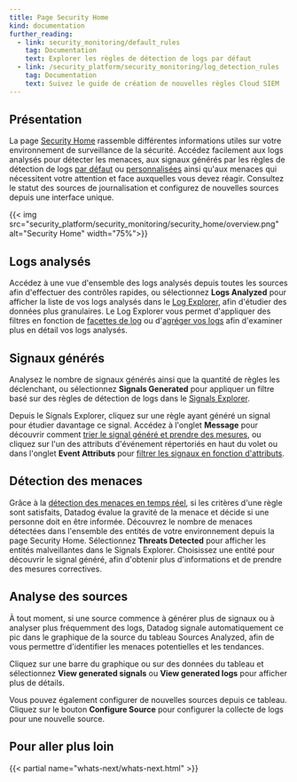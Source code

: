 ```yaml
---
title: Page Security Home
kind: documentation
further_reading:
  - link: security_monitoring/default_rules
    tag: Documentation
    text: Explorer les règles de détection de logs par défaut
  - link: /security_platform/security_monitoring/log_detection_rules
    tag: Documentation
    text: Suivez le guide de création de nouvelles règles Cloud SIEM
---
```

## Présentation

La page [Security Home][1] rassemble différentes informations utiles sur votre environnement de surveillance de la sécurité. Accédez facilement aux logs analysés pour détecter les menaces, aux signaux générés par les règles de détection de logs [par défaut][2] ou [personnalisées][3] ainsi qu'aux menaces qui nécessitent votre attention et face auxquelles vous devez réagir. Consultez le statut des sources de journalisation et configurez de nouvelles sources depuis une interface unique.

{{< img src="security_platform/security_monitoring/security_home/overview.png" alt="Security Home" width="75%">}}

## Logs analysés

Accédez à une vue d'ensemble des logs analysés depuis toutes les sources afin d'effectuer des contrôles rapides, ou sélectionnez **Logs Analyzed** pour afficher la liste de vos logs analysés dans le [Log Explorer][2], afin d'étudier des données plus granulaires. Le Log Explorer vous permet d'appliquer des filtres en fonction de [facettes de log][3] ou d'[agréger vos logs][4] afin d'examiner plus en détail vos logs analysés.

## Signaux générés

Analysez le nombre de signaux générés ainsi que la quantité de règles les déclenchant, ou sélectionnez **Signals Generated** pour appliquer un filtre basé sur des règles de détection de logs dans le [Signals Explorer][5].

Depuis le Signals Explorer, cliquez sur une règle ayant généré un signal pour étudier davantage ce signal. Accédez à l'onglet **Message** pour découvrir comment [trier le signal généré et prendre des mesures][6], ou cliquez sur l'un des attributs d'événement répertoriés en haut du volet ou dans l'onglet **Event Attributs** pour [filtrer les signaux en fonction d'attributs][6].

## Détection des menaces

Grâce à la [détection des menaces en temps réel][7], si les critères d'une règle sont satisfaits, Datadog évalue la gravité de la menace et décide si une personne doit en être informée. Découvrez le nombre de menaces détectées dans l'ensemble des entités de votre environnement depuis la page Security Home. Sélectionnez **Threats Detected** pour afficher les entités malveillantes dans le Signals Explorer. Choisissez une entité pour découvrir le signal généré, afin d'obtenir plus d'informations et de prendre des mesures correctives.

## Analyse des sources

À tout moment, si une source commence à générer plus de signaux ou à analyser plus fréquemment des logs, Datadog signale automatiquement ce pic dans le graphique de la source du tableau Sources Analyzed, afin de vous permettre d'identifier les menaces potentielles et les tendances.

Cliquez sur une barre du graphique ou sur des données du tableau et sélectionnez **View generated signals** ou **View generated logs** pour afficher plus de détails.

Vous pouvez également configurer de nouvelles sources depuis ce tableau. Cliquez sur le bouton **Configure Source** pour configurer la collecte de logs pour une nouvelle source.

## Pour aller plus loin

{{< partial name="whats-next/whats-next.html" >}}

[1]: https://app.datadoghq.com/security/homepage
[2]: /fr/security_platform/default_rules/
[3]: /fr/security_platform/security_monitoring/log_detection_rules
[3]: /fr/logs/explorer/
[3]: /fr/logs/explorer/facets/#overview
[4]: /fr/logs/explorer/#aggregate-and-measure
[5]: /fr/security_platform/explorer
[6]: /fr/security_platform/explorer#inspect-a-security-signal
[7]: https://www.datadoghq.com/blog/announcing-security-monitoring/#real-time-threat-detection